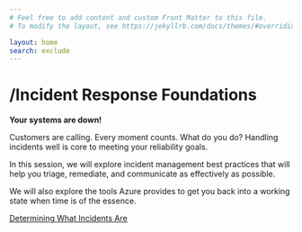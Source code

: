 ```yaml
---
# Feel free to add content and custom Front Matter to this file.
# To modify the layout, see https://jekyllrb.com/docs/themes/#overriding-theme-defaults

layout: home
search: exclude
---
```


# /Incident Response Foundations

**Your systems are down!**

Customers are calling. Every moment counts. What do you do? Handling incidents well is core to meeting your reliability goals.

In this session, we will explore incident management best practices that will help you triage, remediate, and communicate as effectively as possible. 

We will also explore the tools Azure provides to get you back into a working state when time is of the essence.

[Determining What Incidents Are](http://devopschampion.com/2020/03/02/2020-02-25-Determining-What-Incidents-Are.html)